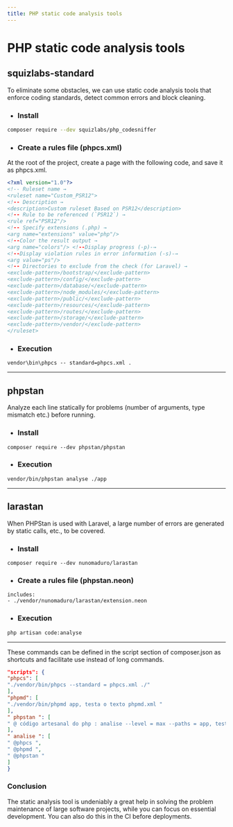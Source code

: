 ```yaml
---
title: PHP static code analysis tools
---
```


# PHP static code analysis tools

## squizlabs-standard

To eliminate some obstacles, we can use static code analysis tools that enforce coding standards, detect common errors and block cleaning.

* ### **Install**

````bash
composer require --dev squizlabs/php_codesniffer
````

* ### **Create a rules file (phpcs.xml)**

At the root of the project, create a page with the following code, and save it as phpcs.xml.

````xml
<?xml version="1.0"?>
<!-- Ruleset name →
<ruleset name="Custom_PSR12">
<!-- Description →
<description>Custom ruleset Based on PSR12</description>
<!-- Rule to be referenced (`PSR12`) →
<rule ref="PSR12"/>
<!-- Specify extensions (.php) →
<arg name="extensions" value="php"/>
<!--Color the result output →
<arg name="colors"/> <!--Display progress (-p)-→
<!--Display violation rules in error information (-s)-→
<arg value="ps"/>
<!-- Directories to exclude from the check (for Laravel) →
<exclude-pattern>/bootstrap/</exclude-pattern>
<exclude-pattern>/config/</exclude-pattern>
<exclude-pattern>/database/</exclude-pattern>
<exclude-pattern>/node_modules/</exclude-pattern>
<exclude-pattern>/public/</exclude-pattern>
<exclude-pattern>/resources/</exclude-pattern>
<exclude-pattern>/routes/</exclude-pattern>
<exclude-pattern>/storage/</exclude-pattern>
<exclude-pattern>/vendor/</exclude-pattern>
</ruleset>
````

* ### **Execution**

````
vendor\bin\phpcs -- standard=phpcs.xml .
````
-----------------------------


## phpstan

Analyze each line statically for problems (number of arguments, type mismatch etc.) before running.


* ### **Install**
````
composer require --dev phpstan/phpstan
````
* ### **Execution**
````
vendor/bin/phpstan analyse ./app
````

------------------------------


## larastan

When PHPStan is used with Laravel, a large number of errors are generated by static calls, etc., to be covered.

* ### **Install**
````
composer require --dev nunomaduro/larastan
````

* ### **Create a rules file (phpstan.neon)**

````
includes:
- ./vendor/nunomaduro/larastan/extension.neon
````

* ### **Execution**
````
php artisan code:analyse
````

------------------------------

These commands can be defined in the script section of composer.json as shortcuts and facilitate use instead of long commands.
````json
"scripts": {
"phpcs": [
"./vendor/bin/phpcs --standard = phpcs.xml ./"
],
"phpmd": [
"./vendor/bin/phpmd app, testa o texto phpmd.xml "
],
" phpstan ": [
" @ código artesanal do php : analise --level = max --paths = app, testes "
],
" analise ": [
" @phpcs ",
" @phpmd ",
" @phpstan "
]
}
````

### **Conclusion**
The static analysis tool is undeniably a great help in solving the problem maintenance of large software projects, while you can focus on essential development. You can also do this in the CI before deployments.
